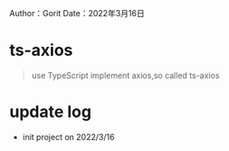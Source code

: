 Author：Gorit
Date：2022年3月16日  

# ts-axios
> use TypeScript implement axios,so called ts-axios


# update log
- init project on 2022/3/16